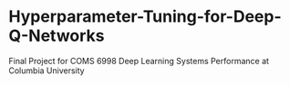 # Hyperparameter-Tuning-for-Deep-Q-Networks
Final Project for COMS 6998 Deep Learning Systems Performance at Columbia University
